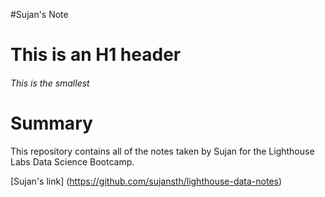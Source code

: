 #Sujan's Note
# This is an H1 header
###### This is the smallest
# Summary 

This repository contains all of the notes taken by Sujan for the Lighthouse Labs Data Science Bootcamp.

[Sujan's link] (https://github.com/sujansth/lighthouse-data-notes)